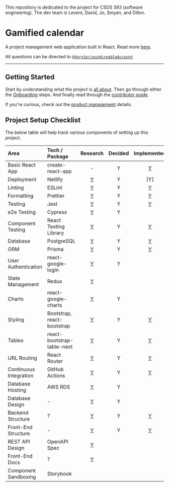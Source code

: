 This repository is dedicated to the project for CSDS 393 (software engineering). The dev team is Levent, David, Jo, Smyan, and Dillon.
# Gamified calendar

A project management web application built in React.
Read more [here](https://github.com/Levent-Batakci/Gamified-Calendar/edit/main/README.md).

All questions can be directed to  [`@VerySeriousHireableAccount`](https://github.com/VerySeriousHireableAccount) 

---

## Getting Started

Start by understanding what the project is [all about](https://github.com/Levent-Batakci/Gamified-Calendar/edit/main/README.md).
Then go through either the [Onboarding](https://github.com/Levent-Batakci/Gamified-Calendar/edit/main/README.md) steps.
And finally read through the [contributor guide](https://github.com/Levent-Batakci/Gamified-Calendar/edit/main/README.md).

If you're curious, check out the [product management](https://github.com/Levent-Batakci/Gamified-Calendar/edit/main/README.md) details.

## Project Setup Checklist

The below table will help track various components of setting up this project.

| Area                   | Tech / Package             |                                    Research                                    | Decided |                                                    Implemented                                                     |
| :--------------------- | :------------------------- | :----------------------------------------------------------------------------: | :-----: | :----------------------------------------------------------------------------------------------------------------: |
| Basic React App        | create-react-app           |                                       -                                        |    Y    | [Y](https://github.com/Levent-Batakci/Gamified-Calendar/edit/main/README.md) |
| Deployment             | Netlify                    | [Y](https://github.com/Northeastern-Electric-Racing/PM-Dashboard-v2/issues/1)  |    Y    | [Y] |
| Linting                | ESLint                     | [Y](https://github.com/Levent-Batakci/Gamified-Calendar/issues)  |    Y    |                    [Y](https://github.com/Northeastern-Electric-Racing/PM-Dashboard-v2/pull/45)                    |
| Formatting             | Prettier                   | [Y](https://github.com/Levent-Batakci/Gamified-Calendar/issues)  |    Y    |                    [Y](https://github.com/Levent-Batakci/Gamified-Calendar/pull/30)                    |
| Testing                | Jest                       | [Y](https://github.com/Levent-Batakci/Gamified-Calendar/issues)  |    Y    | [Y](https://github.com/Levent-Batakci/Gamified-Calendar/pull/30) |
| e2e Testing            | Cypress                    | [Y](https://github.com/Levent-Batakci/Gamified-Calendar/issues)  |    Y    |                                                                                                                    |
| Component Testing      | React Testing Library      | [Y](https://github.com/Levent-Batakci/Gamified-Calendar/issues) |    Y    | [Y](https://github.com/Levent-Batakci/Gamified-Calendar/pull/30) |
| Database               | PostgreSQL                 | [Y](https://github.com/Levent-Batakci/Gamified-Calendar/issues)  |    Y    |                    [Y](https://github.com/Levent-Batakci/Gamified-Calendar/pull/30)                    |
| ORM                    | Prisma                     | [Y](https://github.com/Levent-Batakci/Gamified-Calendar/issues)  |    Y    |                    [Y](https://github.com/Levent-Batakci/Gamified-Calendar/pull/30)                    |
| User Authentication    | react-google-login         | [Y](https://github.com/Levent-Batakci/Gamified-Calendar/issues) |    Y    |                                                                                                                    |
| State Management       | Redux                      | [Y](https://github.com/Levent-Batakci/Gamified-Calendar/issues) |         |                                                                                                                    |
| Charts                 | react-google-charts        | [Y](https://github.com/Levent-Batakci/Gamified-Calendar/issues) |    Y    |                                                                                                                    |
| Styling                | Bootstrap, react-bootstrap | [Y](https://github.com/Levent-Batakci/Gamified-Calendar/issues) |    Y    |                    [Y](https://github.com/Levent-Batakci/Gamified-Calendar/pull/30)                    |
| Tables                 | react-bootstrap-table-next | [Y](https://github.com/Levent-Batakci/Gamified-Calendar/issues) |    Y    |                    [Y](https://github.com/Levent-Batakci/Gamified-Calendar/pull/30)                    |
| URL Routing            | React Router               | [Y](https://github.com/Levent-Batakci/Gamified-Calendar/issues) |    Y    |                    [Y](https://github.com/Levent-Batakci/Gamified-Calendar/pull/30)                    |
| Continuous Integration | GitHub Actions             | [Y](https://github.com/Levent-Batakci/Gamified-Calendar/issues) |    Y    |                    [Y](https://github.com/Levent-Batakci/Gamified-Calendar/pull/30)                    |
| Database Hosting       | AWS RDS                    | [Y](https://github.com/Levent-Batakci/Gamified-Calendar/issues) |    Y    |                                                                                                                    |
| Database Design        | -                          | [Y](https://github.com/Levent-Batakci/Gamified-Calendar/issues) |    Y    |                                                                                                                    |
| Backend Structure      | ?                          | [Y](https://github.com/Levent-Batakci/Gamified-Calendar/issues) |    Y    |                    [Y](https://github.com/Levent-Batakci/Gamified-Calendar/pull/30)                    |
| Front-End Structure    | -                          | [Y](https://github.com/Levent-Batakci/Gamified-Calendar/issues) |    Y    |                    [Y](https://github.com/Levent-Batakci/Gamified-Calendar/pull/30)                    |
| REST API Design        | OpenAPI Spec               | [Y](https://github.com/Levent-Batakci/Gamified-Calendar/issues) |         |                                                                                                                    |
| Front-End Docs         | ?                          | [Y](https://github.com/Levent-Batakci/Gamified-Calendar/issues) |         |                                                                                                                    |
| Component Sandboxing   | Storybook                  |                                                                                |         |                                                                                                                    |
